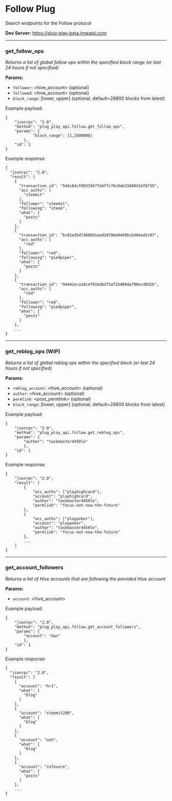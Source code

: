 # Follow Plug

Search endpoints for the Follow protocol

**Dev Server:** https://plug-play-beta.imwatsi.com

---

### get_follow_ops

*Returns a list of global follow ops within the specified block range (or last 24 hours if not specified)*

**Params:**

- `follower`:      <hive_account> (optional)
- `followed`:      <hive_account> (optional)
- `block_range`:    [lower, upper] (optional, default=28800 blocks from latest)

Example payload:

```
{
    "jsonrpc": "2.0",
    "method": "plug_play_api.follow.get_follow_ops",
    "params": {
            "block_range": [1,2500000]
        },
    "id": 1
}
```

Example response:

```
{
  "jsonrpc": "2.0",
  "result": [
    {
      "transaction_id": "544c84cf09333b77ebffc76c8ab3180041bf6739",
      "acc_auths": [
        "steemit"
      ],
      "follower": "steemit",
      "following": "steem",
      "what": [
        "posts"
      ]
    },
    {
      "transaction_id": "bc81ed5d7d689d1aed10796e04d9bcb304ad2c07",
      "acc_auths": [
        "red"
      ],
      "follower": "red",
      "following": "piedpiper",
      "what": [
        "posts"
      ]
    },
    {
      "transaction_id": "9e442eca18cef91bdbd75af1b409da790ecd8d2b",
      "acc_auths": [
        "red"
      ],
      "follower": "red",
      "following": "piedpiper",
      "what": [
        "posts"
      ]
    },
    ...
}
```

---

### get_reblog_ops (WIP)

*Returns a list of global reblog ops within the specified block (or last 24 hours if not specified)*

**Params:**

- `reblog_account`: <hive_account> (optional)
- `author`:         <hive_account> (optional)
- `permlink`:       <post_permlink> (optional)
- `block_range`:    [lower, upper] (optional, default=28800 blocks from latest)

Example payload:

```
{
    "jsonrpc": "2.0",
    "method": "plug_play_api.follow.get_reblog_ops",
    "params": {
        "author": "taskmaster4450le"
        },
    "id": 1
}
```

Example response:

```
{
    "jsonrpc": "2.0",
    "result": [
        {
            "acc_auths": ["playhighcard"],
            "account": "playhighcard",
            "author": "taskmaster4450le",
            "permlink": "focus-not-now-the-future"
        },
        {
            "acc_auths": ["playpoker"],
            "account": "playpoker",
            "author": "taskmaster4450le",
            "permlink": "focus-not-now-the-future"
        },
        ...
    ]
}
```

---

### get_account_followers

*Returns a list of Hive accounts that are following the provided Hive account*

**Params:**

- `account`: <hive_account>

Example payload:

```
{
    "jsonrpc": "2.0",
    "method": "plug_play_api.follow.get_account_followers",
    "params": {
        "account": "dan"
        },
    "id": 1
}
```

Example response:

```
{
  "jsonrpc": "2.0",
  "result": [
    {
      "account": "hr1",
      "what": [
        "blog"
      ]
    },
    {
      "account": "steemit200",
      "what": [
        "blog"
      ]
    },
    {
      "account": "ash",
      "what": [
        "blog"
      ]
    },
    {
      "account": "infovore",
      "what": [
        "posts"
      ]
    },
    ...
}
```